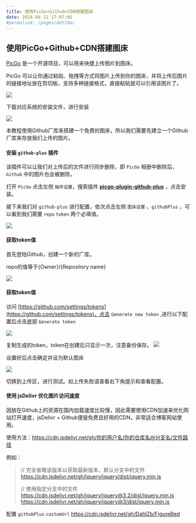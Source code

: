 ```yaml
---
title: 使用PicGo+Github+CDN搭建图床
date: 2024-04-12 17:07:05
#permalink: /pages/de57da/
---
```

## 使用PicGo+Github+CDN搭建图床

[PicGo](https://github.com/Molunerfinn/PicGo) 是一个开源项目，可以用来快捷上传图片到图床。

PicGo 可以让你通过粘贴、拖拽等方式将图片上传到你的图床，并将上传后图片的链接地址放在剪切板，支持多种链接格式，直接粘贴就可以引用该图片了。

![](https://cdn.jsdelivr.net/gh/DahlZb/FigureBed/img/20191206155619.png)

下载对应系统的安装文件，进行安装

![](https://cdn.jsdelivr.net/gh/DahlZb/FigureBed/img/20191206155753.png)

本教程使用Github厂库来搭建一个免费的图床，所以我们需要先建立一个Github厂库来存放我们上传的图片。
#### 安装 `github-plus` 插件

该插件可以让我们对上传后的文件进行同步删除，即 `PicGo` 相册中删除后，`Github` 中的图片也会被删除。

打开 `PicGo` 点击左侧 `插件设置`，搜索插件 **[picgo-plugin-github-plus](https://github.com/zWingz/picgo-plugin-github-plus)** ，点击安装。

接下来我们对 `github-plus` 进行配置，依次点击左侧 `图床设置` 、`githubPlus` ，可以看到我们需要 `repo` `token` 两个必填值。

![](https://cdn.jsdelivr.net/gh/DahlZb/FigureBed/img/20191206155831.png)

#### 获取token值

首先登陆Github，创建一个新的厂库。

repo的值等于{Owner}/{Repository name}

![](https://cdn.jsdelivr.net/gh/DahlZb/FigureBed/img/20191206155901.png)

#### 获取token值

访问 [https://github.com/settings/tokens](https://github.com/settings/tokens)，点击 `Generate new token` ,进行以下配置后点击底部 `Generate token`

![](https://cdn.jsdelivr.net/gh/DahlZb/FigureBed/img/20191206155942.png)

复制生成的token，token在创建后只显示一次，注意备份保存。
![](https://cdn.jsdelivr.net/gh/DahlZb/FigureBed/img/20191206160009.png)

设置好后点击确定并设为默认图床

![](https://cdn.jsdelivr.net/gh/DahlZb/FigureBed/img/20191206160026.png)

切换到上传区，进行测试。如上传失败请查看右下角提示和查看配置。

#### 使用 jsDelivr 优化图片访问速度

因放在Github上的资源在国内加载速度比较慢，因此需要使用CDN加速来优化网站打开速度，jsDelivr + Github便是免费且好用的CDN，非常适合博客网站使用。

使用方法：https://cdn.jsdelivr.net/gh/你的用户名/你的仓库名@分支名/文件路径

例如：

>// 完全省略该版本以获取最新版本，默认分支中的文件
>https://cdn.jsdelivr.net/gh/jquery/jquery/dist/jquery.min.js
>
>// 使用指定分支中的文件
>https://cdn.jsdelivr.net/gh/jquery/jquery@3.2/dist/jquery.min.js
>https://cdn.jsdelivr.net/gh/jquery/jquery@3/dist/jquery.min.js

配置 `githubPlus` `customUrl` https://cdn.jsdelivr.net/gh/DahlZb/FigureBed